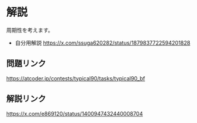 # 解説
周期性を考えます。

- 自分用解説
https://x.com/ssuga620282/status/1879837722594201828

## 問題リンク
https://atcoder.jp/contests/typical90/tasks/typical90_bf

## 解説リンク
https://x.com/e869120/status/1400947432440008704
